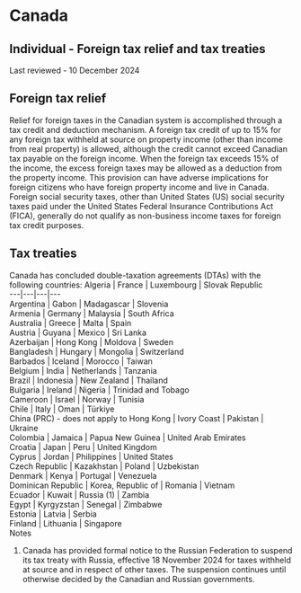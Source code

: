 # Canada
## Individual - Foreign tax relief and tax treaties
Last reviewed - 10 December 2024
## Foreign tax relief
Relief for foreign taxes in the Canadian system is accomplished through a tax credit and deduction mechanism. A foreign tax credit of up to 15% for any foreign tax withheld at source on property income (other than income from real property) is allowed, although the credit cannot exceed Canadian tax payable on the foreign income. When the foreign tax exceeds 15% of the income, the excess foreign taxes may be allowed as a deduction from the property income. This provision can have adverse implications for foreign citizens who have foreign property income and live in Canada.
Foreign social security taxes, other than United States (US) social security taxes paid under the United States Federal Insurance Contributions Act (FICA), generally do not qualify as non-business income taxes for foreign tax credit purposes.
## Tax treaties
Canada has concluded double-taxation agreements (DTAs) with the following countries:
Algeria | France | Luxembourg | Slovak Republic  
---|---|---|---  
Argentina | Gabon | Madagascar | Slovenia  
Armenia | Germany | Malaysia | South Africa  
Australia | Greece | Malta | Spain  
Austria | Guyana | Mexico | Sri Lanka  
Azerbaijan | Hong Kong | Moldova | Sweden  
Bangladesh | Hungary | Mongolia | Switzerland  
Barbados | Iceland | Morocco | Taiwan  
Belgium | India | Netherlands | Tanzania  
Brazil | Indonesia | New Zealand | Thailand  
Bulgaria | Ireland | Nigeria | Trinidad and Tobago  
Cameroon | Israel | Norway | Tunisia  
Chile | Italy | Oman | Türkiye  
China (PRC) - does not apply to Hong Kong | Ivory Coast | Pakistan | Ukraine  
Colombia | Jamaica | Papua New Guinea | United Arab Emirates  
Croatia | Japan | Peru | United Kingdom  
Cyprus | Jordan | Philippines | United States  
Czech Republic | Kazakhstan | Poland | Uzbekistan  
Denmark | Kenya | Portugal | Venezuela  
Dominican Republic | Korea, Republic of | Romania | Vietnam  
Ecuador | Kuwait | Russia (1) | Zambia  
Egypt | Kyrgyzstan | Senegal | Zimbabwe  
Estonia | Latvia | Serbia  
Finland | Lithuania | Singapore  
Notes
  1. Canada has provided formal notice to the Russian Federation to suspend its tax treaty with Russia, effective 18 November 2024 for taxes withheld at source and in respect of other taxes. The suspension continues until otherwise decided by the Canadian and Russian governments.


